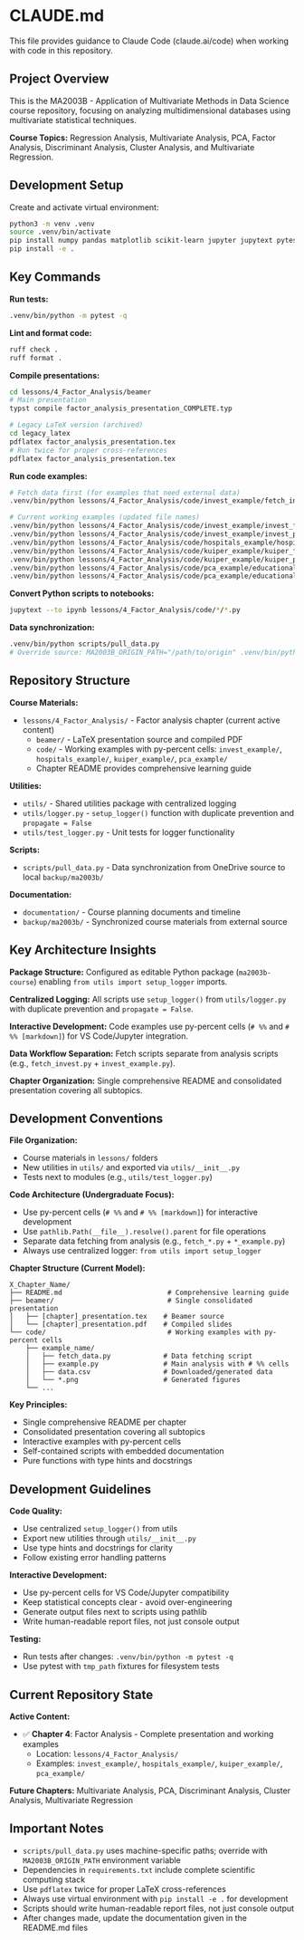 # CLAUDE.md

This file provides guidance to Claude Code (claude.ai/code) when working with code in this repository.

## Project Overview

This is the MA2003B - Application of Multivariate Methods in Data Science course repository, focusing on analyzing multidimensional databases using multivariate statistical techniques.

**Course Topics:** Regression Analysis, Multivariate Analysis, PCA, Factor Analysis, Discriminant Analysis, Cluster Analysis, and Multivariate Regression.

## Development Setup

Create and activate virtual environment:
```bash
python3 -m venv .venv
source .venv/bin/activate
pip install numpy pandas matplotlib scikit-learn jupyter jupytext pytest
pip install -e .
```

## Key Commands

**Run tests:**
```bash
.venv/bin/python -m pytest -q
```

**Lint and format code:**
```bash
ruff check .
ruff format .
```

**Compile presentations:**
```bash
cd lessons/4_Factor_Analysis/beamer
# Main presentation
typst compile factor_analysis_presentation_COMPLETE.typ

# Legacy LaTeX version (archived)
cd legacy_latex
pdflatex factor_analysis_presentation.tex
# Run twice for proper cross-references  
pdflatex factor_analysis_presentation.tex
```

**Run code examples:**
```bash
# Fetch data first (for examples that need external data)
.venv/bin/python lessons/4_Factor_Analysis/code/invest_example/fetch_invest.py

# Current working examples (updated file names)
.venv/bin/python lessons/4_Factor_Analysis/code/invest_example/invest_fa.py
.venv/bin/python lessons/4_Factor_Analysis/code/invest_example/invest_pca.py
.venv/bin/python lessons/4_Factor_Analysis/code/hospitals_example/hospitals_pca.py
.venv/bin/python lessons/4_Factor_Analysis/code/kuiper_example/kuiper_fa.py
.venv/bin/python lessons/4_Factor_Analysis/code/kuiper_example/kuiper_pca.py
.venv/bin/python lessons/4_Factor_Analysis/code/pca_example/educational_fa.py
.venv/bin/python lessons/4_Factor_Analysis/code/pca_example/educational_pca.py
```

**Convert Python scripts to notebooks:**
```bash
jupytext --to ipynb lessons/4_Factor_Analysis/code/*/*.py
```

**Data synchronization:**
```bash
.venv/bin/python scripts/pull_data.py
# Override source: MA2003B_ORIGIN_PATH="/path/to/origin" .venv/bin/python scripts/pull_data.py
```

## Repository Structure

**Course Materials:**
- `lessons/4_Factor_Analysis/` - Factor analysis chapter (current active content)
  - `beamer/` - LaTeX presentation source and compiled PDF
  - `code/` - Working examples with py-percent cells: `invest_example/`, `hospitals_example/`, `kuiper_example/`, `pca_example/`
  - Chapter README provides comprehensive learning guide

**Utilities:**
- `utils/` - Shared utilities package with centralized logging
- `utils/logger.py` - `setup_logger()` function with duplicate prevention and `propagate = False`
- `utils/test_logger.py` - Unit tests for logger functionality

**Scripts:**
- `scripts/pull_data.py` - Data synchronization from OneDrive source to local `backup/ma2003b/`

**Documentation:**
- `documentation/` - Course planning documents and timeline
- `backup/ma2003b/` - Synchronized course materials from external source

## Key Architecture Insights

**Package Structure:** Configured as editable Python package (`ma2003b-course`) enabling `from utils import setup_logger` imports.

**Centralized Logging:** All scripts use `setup_logger()` from `utils/logger.py` with duplicate prevention and `propagate = False`.

**Interactive Development:** Code examples use py-percent cells (`# %%` and `# %% [markdown]`) for VS Code/Jupyter integration.

**Data Workflow Separation:** Fetch scripts separate from analysis scripts (e.g., `fetch_invest.py` + `invest_example.py`).

**Chapter Organization:** Single comprehensive README and consolidated presentation covering all subtopics.

## Development Conventions

**File Organization:**
- Course materials in `lessons/` folders
- New utilities in `utils/` and exported via `utils/__init__.py`
- Tests next to modules (e.g., `utils/test_logger.py`)

**Code Architecture (Undergraduate Focus):**
- Use py-percent cells (`# %%` and `# %% [markdown]`) for interactive development
- Use `pathlib.Path(__file__).resolve().parent` for file operations
- Separate data fetching from analysis (e.g., `fetch_*.py` + `*_example.py`)
- Always use centralized logger: `from utils import setup_logger`

**Chapter Structure (Current Model):**

```
X_Chapter_Name/
├── README.md                          # Comprehensive learning guide
├── beamer/                            # Single consolidated presentation
│   ├── [chapter]_presentation.tex    # Beamer source
│   └── [chapter]_presentation.pdf    # Compiled slides
└── code/                              # Working examples with py-percent cells
    ├── example_name/
    │   ├── fetch_data.py             # Data fetching script
    │   ├── example.py                # Main analysis with # %% cells
    │   ├── data.csv                  # Downloaded/generated data
    │   └── *.png                     # Generated figures
    └── ...
```

**Key Principles:**
- Single comprehensive README per chapter
- Consolidated presentation covering all subtopics  
- Interactive examples with py-percent cells
- Self-contained scripts with embedded documentation
- Pure functions with type hints and docstrings

## Development Guidelines

**Code Quality:**
- Use centralized `setup_logger()` from utils
- Export new utilities through `utils/__init__.py`
- Use type hints and docstrings for clarity
- Follow existing error handling patterns

**Interactive Development:**
- Use py-percent cells for VS Code/Jupyter compatibility
- Keep statistical concepts clear - avoid over-engineering
- Generate output files next to scripts using pathlib
- Write human-readable report files, not just console output

**Testing:**
- Run tests after changes: `.venv/bin/python -m pytest -q`
- Use pytest with `tmp_path` fixtures for filesystem tests

## Current Repository State

**Active Content:**
- ✅ **Chapter 4**: Factor Analysis - Complete presentation and working examples
  - Location: `lessons/4_Factor_Analysis/`
  - Examples: `invest_example/`, `hospitals_example/`, `kuiper_example/`, `pca_example/`

**Future Chapters:** Multivariate Analysis, PCA, Discriminant Analysis, Cluster Analysis, Multivariate Regression

## Important Notes

- `scripts/pull_data.py` uses machine-specific paths; override with `MA2003B_ORIGIN_PATH` environment variable
- Dependencies in `requirements.txt` include complete scientific computing stack
- Use `pdflatex` twice for proper LaTeX cross-references
- Always use virtual environment with `pip install -e .` for development
- Scripts should write human-readable report files, not just console output
- After changes made, update the documentation given in the README.md files